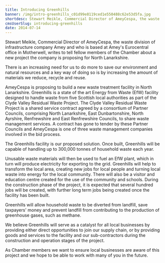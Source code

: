 ```yaml
---
title: Introducing Greenhills
banner: /img/intro-greenhills_c01d99e8119ced1e550488c62e53d5fa.jpg
shortdesc: Stewart Meikle, Commercial Director of AmeyCespa, the waste division of infrastructure company Amey and who is based at Amey's Eurocentral office in Motherwell, writes to tell fellow members of the Chamber about a new project the company is proposing for North Lanarkshire.
cmsUserSlug: introducing-greenhills
date: 2014-07-14
---
```


Stewart Meikle, Commercial Director of AmeyCespa, the waste division of infrastructure company Amey and who is based at Amey's Eurocentral office in Motherwell, writes to tell fellow members of the Chamber about a new project the company is proposing for North Lanarkshire.

There is an increasing need for us to do more to save our environment and natural resources and a key way of doing so is by increasing the amount of materials we reduce, recycle and reuse.

AmeyCespa is proposing to build a new waste treatment facility in North Lanarkshire. Greenhills is a state of the art Energy from Waste (EfW) facility designed to handle waste from five Scottish local authorities as part of the Clyde Valley Residual Waste Project.
The Clyde Valley Residual Waste Project is a shared service contract agreed by a consortium of Partner Councils, comprising North Lanarkshire, East Dunbartonshire, North Ayrshire, Renfrewshire and East Renfrewshire Councils, to share waste management services. A contract has gone to tender by these Partner Councils and AmeyCespa is one of three waste management companies involved in the bid process.

The Greenhills facility is our proposed solution. Once built, Greenhills will be capable of handling up to 300,000 tonnes of household waste each year.

Unusable waste materials will then be used to fuel an EfW plant, which in turn will produce electricity for exporting to the grid. Greenhills will help to transform the local area, creating new jobs for local people and turning local waste into energy for the local community. There will also be a visitor and education centre created for the use of the community and schools.
During the construction phase of the project, it is expected that several hundred jobs will be created, with further long term jobs being created once the facility has been built.

Greenhills will allow household waste to be diverted from landfill, save taxpayers' money and prevent landfill from contributing to the production of greenhouse gases, such as methane.

We believe Greenhills will serve as a catalyst for all local businesses by providing either direct opportunities to join our supply chain, or by providing goods and services to the facility and our sub-contractors during the construction and operation stages of the project.

As Chamber members we want to ensure local businesses are aware of this project and we hope to be able to work with many of you in the future.
